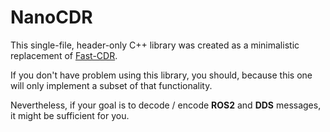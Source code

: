 # NanoCDR

This single-file, header-only C++ library was created as a minimalistic replacement of
[Fast-CDR](https://github.com/eProsima/Fast-CDR).

If you don't have problem using this library, you should, because this one will only implement a
subset of that functionality.

Nevertheless, if your goal is to decode / encode **ROS2** and **DDS** messages, it might be sufficient for you.
